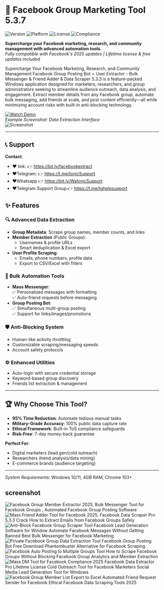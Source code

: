 # 🚀 Facebook Group Marketing Tool 5.3.7

![Version](https://img.shields.io/badge/Version-5.3.7-blue) ![Platform](https://img.shields.io/badge/Platform-Windows-lightgrey) ![License](https://img.shields.io/badge/License-Lifetime-green) ![Compliance](https://img.shields.io/badge/Compliance-Facebook_ToS-important)

**Supercharge your Facebook marketing, research, and community management with advanced automation tools.**  
*Fully compatible with Facebook's 2025 updates | Lifetime license & free updates included*

Supercharge Your Facebook Marketing, Research, and Community Management Facebook Group Posting Bot + User Extractor - Bulk Messenger & Friend Adder & Data Scraper 5.3.3 is a feature-packed Windows application designed for marketers, researchers, and group administrators seeking to streamline audience outreach, data analysis, and engagement. Extract member details from any Facebook group, automate bulk messaging, add friends at scale, and post content efficiently—all while minimizing account risks with built-in anti-blocking technology.

[![Watch Demo](https://img.shields.io/badge/YouTube-Demo-red)](https://youtu.be/Cm2IKbTujNs)  
*Example Screenshot: Data Extraction Interface*  
![Screenshot](https://i.ibb.co/QfMF6JP/01.jpg)

---

## 📞 Support
**Contact**:  
-  ❤️ link: 👉 https://bit.ly/facebookextract
-  ❤️Telegram:           👉 https://t.me/IonicSupport   
-  ❤️Whatsapp          👉 https://bit.ly/WaIonicSupport
-  ❤️Telegram Support Group:👉 https://t.me/tghelpsupport

## ✨ Features

### 🔍 Advanced Data Extraction
- **Group Metadata**: Scrape group names, member counts, and links
- **Member Extraction** (Public Groups):  
  - Usernames & profile URLs  
  - Smart deduplication & Excel export
- **User Profile Scraping**:  
  - Emails, phone numbers, profile data  
  - Export to CSV/Excel with filters

### 📩 Bulk Automation Tools
- **Mass Messenger**:  
  ✅ Personalized messages with formatting  
  ✅ Auto-friend requests before messaging
- **Group Posting Bot**:  
  ✅ Simultaneous multi-group posting  
  ✅ Support for links/images/promotions

### 🛡️ Anti-Blocking System
- Human-like activity throttling
- Customizable scraping/messaging speeds
- Account safety protocols

### ⚙️ Enhanced Utilities
- Auto-login with secure credential storage
- Keyword-based group discovery
- Friends list extraction & management

---

## 🏆 Why Choose This Tool?
- **95% Time Reduction**: Automate tedious manual tasks
- **Military-Grade Accuracy**: 100% public data capture rate
- **Ethical Framework**: Built-in ToS compliance safeguards
- **Risk-Free**: 7-day money-back guarantee

**Perfect For**:  
- Digital marketers (lead gen/cold outreach)  
- Researchers (trend analysis/data mining)  
- E-commerce brands (audience targeting)  

---
 

*System Requirements*: Windows 10/11, 4GB RAM, Chrome 103+


 ## screenshot
 <img src="https://i.postimg.cc/N0CSySfz/01.png" alt="Facebook Group Member Extractor 2025,  Bulk Messenger Tool for Facebook Groups ,  Automated Facebook Group Posting Software  " />
<img src="https://i.postimg.cc/7ZVp4fvD/02.png" alt="  Mass Friend Adder Tool for Facebook   2025,  Facebook Data Scraper Pro 5.3.3 Crack   How to Extract Emails from Facebook Groups Safely  " />
<img src="https://i.postimg.cc/hjJwVsXP/03.png" alt="  Anti-Block Facebook Group Scraper Tool   Facebook Lead Generation Software for Window   Automate Facebook Messages Without Getting Banned    Best Bulk Messenger for Facebook Marketing " />
<img src="https://i.postimg.cc/FKHwHNmS/04.png" alt="  Private Facebook Group Data Extraction Tool    Facebook Group Posting Bot Free Download   Phantombuster Alternative for Facebook Scraping " />
<img src="https://i.postimg.cc/66vg3HsM/05.png" alt="  Facebook Auto Posting to Multiple Groups Tool   How to Scrape Facebook Groups Without Blocking   Facebook Group Analytics and Member Extraction " />
<img src="https://i.postimg.cc/50Zrgzz5/06.png" alt="  Mass DM Tool for Facebook Compliance   2025  Facebook Data Extractor Pro Lifetime License  Cold Outreach Tool for Facebook Marketers  Social Media Lead Generation Tool for Windows" />
<img src="https://i.postimg.cc/hvT55G8k/07.png" alt="  Facebook Group Member List Export to Excel  Automated Friend Request Sender for Facebook  Ethical Facebook Data Scraping Tools   2025" />


 



 
